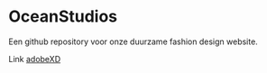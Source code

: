 # OceanStudios
Een github repository voor onze duurzame fashion design website.

Link [adobeXD]

[adobeXD]: https://xd.adobe.com/spec/55f503d5-aff1-427b-5b98-137680269514-23c4/grid
